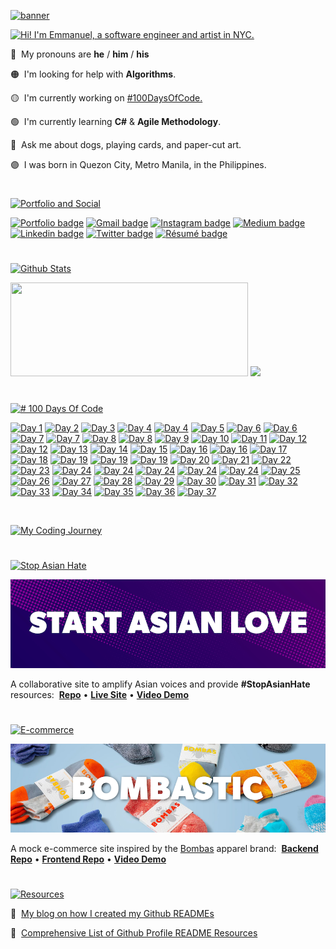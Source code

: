<!--

*** NOTES ***

• All Github READMEs use Markdown formatting: https://guides.github.com/features/mastering-markdown/

• Youtube Resource A: https://youtu.be/OoncKvcfs0M

• Youtube Resource B (Part 1): https://youtu.be/ECuqb5Tv9qI

• Youtube Resource B (Part 2): https://youtu.be/n6d4KHSKqGk

• The gradient/aurora aesthetic and clean bulleted list were inspired by Ava's github profile: https://github.com/amxchang

• The particle banner and gradient stats were inspired by Adam Alston's github profile: https://github.com/adamalston

• The color tech badges were inspired by Thomas Guibert's github profile: https://github.com/thmsgbrt

• Ava's, Adam's, and Thomas' github profiles are in this curated list of Github Profiles: https://awesomegithubprofile.tech/

• The README is not importing the stylesheet.

-->

<p id="banner"><p>

<a href="https://www.emmanuel-jose.com">![banner](https://user-images.githubusercontent.com/61435324/110541494-d42d1800-80f5-11eb-92e5-570e72bcaebd.gif)</a>

<!--

*** NAME BANNER ***

• Created with tsParticles: https://particles.js.org/

• Recorded a 9 second demo of the particle effect.

• Converted demo video into a GIF with GIPHY Capture: https://apps.apple.com/us/app/giphy-capture-the-gif-maker/id668208984?mt=12

• Resized GIF to be under 10MB (the size limit of GIF files for Github READMEs)

• Blog Resource 1: https://josephcardillo.medium.com/how-to-add-gifs-to-your-github-readme-89c74da2ce47

• Blog Resource 2: https://dev.to/kelli/demo-your-app-in-your-github-readme-with-an-animated-gif-2o3c

• Github Emoji Cheat Sheet 1: https://github.com/ikatyang/emoji-cheat-sheet/blob/master/README.md

• Github Emoji Cheat Sheet 2: https://gist.github.com/rxaviers/7360908


 -->

<p id="intro"><p>

<a href="https://github.com/emjose">![Hi! I'm Emmanuel, a software engineer and artist in NYC.](https://res.cloudinary.com/dn1e07eul/image/upload/v1659313867/Readme%20Headers/inter-intro_v2skrj.png)</a>

<!--

*** SECTION HEADERS ***

• Created with Adobe Photoshop.

• Light gray color for text so they would also show up in dark mode.

• Text layers had transparent background layer and saved in PNG format.

• Each text header was cropped with the same canvas width (1555 pixels), making them responsive when uploaded into the README.

• Alternative to Photoshop: https://www.canva.com/

 -->

🔴 &nbsp;My pronouns are **he** / **him** / **his**

🟠 &nbsp;I'm looking for help with **Algorithms**.

🟡 &nbsp;I'm currently working on <a href="https://github.com/emjose/one-hundred/#header">#100DaysOfCode.</a>

🟢 &nbsp;I'm currently learning **C#** & **Agile Methodology**. <p id="project-demos"><p>

🔵 &nbsp;Ask me about dogs, playing cards, and paper-cut art.

🟣 &nbsp;I was born in Quezon City, Metro Manila, in the Philippines.

#

<!--

*** BIO SECTION ***

• A single hashtag symbol (#) with an empty line above and below the symbol transforms into a horizontal break line between sections.

• The HTML code / HTML entity for a non-breaking blank space character is &nbsp; (see color circles above)

• HTML entities: https://www.w3schools.com/html/html_entities.asp#:~:text=A%20commonly%20used%20entity%20in,break%20into%20a%20new%20line).

-->

<!-- <p id="project-demos"><p> -->

<!-- <a href=#project-demos>![Project Demos](https://res.cloudinary.com/dn1e07eul/image/upload/v1659313867/Readme%20Headers/inter-project-demos_bioqln.png)</a> <p id="portfolio"><p>

<a href="https://mod2-pets.herokuapp.com/"><img src="https://img.shields.io/badge/CozyNation-%23430098.svg?&style=for-the-badge&logoColor=white" height=30 width=110 alt="Cozy Nation Demo"></a> <a href="https://youtu.be/-SWHzutVxBE"><img src="https://img.shields.io/badge/CozyNation-%23FF0000.svg?&style=for-the-badge&logoColor=white" height=30 width=110 alt="Cozy Nation Demo"></a> <a href="https://youtu.be/6e17LUQb2Dk"><img src="https://img.shields.io/badge/FlavorWorld-%23FF0000.svg?&style=for-the-badge&logoColor=white" height=30 width=110 alt="FlavorWorld Demo"></a> <a href="https://youtu.be/qo_YDasFpkM"><img src="https://img.shields.io/badge/Bombastic-%23FF0000.svg?&style=for-the-badge&logoColor=white" height=30 width=110 alt="Bombastic Demo"></a> <a href="https://youtu.be/mg_Df1Qtm3A"><img src="https://img.shields.io/badge/StartAsianLove-%23FF0000.svg?&style=for-the-badge&logoColor=white" height=30 width=110 alt="Start Asian Love Demo"></a> <a href="https://bit.ly/startasianlove"><img src="https://img.shields.io/badge/StartAsianLove-%23FECC00.svg?&style=for-the-badge&logoColor=black" height=30 width=110 alt="Start Asian Love Demo"></a> -->

<!-- &logo=heroku%logoColor, initial width: 100 -->

<!--

*** PROJECT DEMO SECTION ***

• The Markdown Badge Cheat Sheet: https://github.com/Ileriayo/markdown-badges

• Generating custom Markdown Badges: https://shields.io/

• Logos and Hex color values for over 1800 brands: https://simpleicons.org/

• If height and width attributes are added to the badge code, it will stretch/squeeze the logo word depending on its length.

• The 6-digit Hex color value should be placed right after "%23" - For example, see "CozyNation-%23430098" in code below.

PARSED PROJECT DEMO BADGES

<a href="https://mod2-pets.herokuapp.com/"><img src="https://img.shields.io/badge/CozyNation-%23430098.svg?&style=for-the-badge&logo=heroku&logoColor=white" height=30 width=100 alt="Cozy Nation Demo"></a>

<a href="https://youtu.be/-SWHzutVxBE"><img src="https://img.shields.io/badge/CozyNation-%23FF0000.svg?&style=for-the-badge&logo=youtube&logoColor=white" height=30 width=100 alt="Cozy Nation Demo"></a>

<a href="https://youtu.be/6e17LUQb2Dk"><img src="https://img.shields.io/badge/FlavorWorld-%23FF0000.svg?&style=for-the-badge&logo=youtube&logoColor=white" height=30 width=100 alt="FlavorWorld Demo"></a>

<a href="https://youtu.be/qo_YDasFpkM"><img src="https://img.shields.io/badge/Bombastic-%23FF0000.svg?&style=for-the-badge&logo=youtube&logoColor=white" height=30 width=100 alt="Bombastic Demo"></a>

-->

<!-- <p id="portfolio"><p> -->

<a href=#portfolio>![Portfolio and Social](https://res.cloudinary.com/dn1e07eul/image/upload/v1659313867/Readme%20Headers/inter-portfolio_owkies.png)</a> <p id="github-stats"><p>

<p><a href="https://www.emmanuel-jose.com"><img src="https://img.shields.io/badge/portfolio-%23FF0000.svg?&style=for-the-badge&logo=reverbnation&logoColor=white" height=32 width=110 alt="Portfolio badge"></a> <a href="mailto:emjose@gmail.com"><img src="https://img.shields.io/badge/gmail-%23fd1745.svg?&style=for-the-badge&logo=gmail&logoColor=white" height=32 width=110 alt="Gmail badge"></a> <a href="https://www.instagram.com/emmanuel_jose/"><img src="https://img.shields.io/badge/instagram-%23ff0077.svg?&style=for-the-badge&logo=instagram&logoColor=white" height=32 width=110 alt="Instagram badge"></a> <a href="https://emmanueljose.medium.com/"><img src="https://img.shields.io/badge/medium-%238700f5.svg?&style=for-the-badge&logo=medium&logoColor=white" height=32 width=110 alt="Medium badge"></a> <a href="https://www.linkedin.com/in/emmanuelpjose/"><img src="https://img.shields.io/badge/linkedin-%230064e7.svg?&style=for-the-badge&logo=linkedin&logoColor=white" height=32 width=110 alt="Linkedin badge"></a> <a href="https://twitter.com/Emmanuel_Labor"><img src="https://img.shields.io/badge/twitter-%231DA1F2.svg?&style=for-the-badge&logo=twitter&logoColor=white" height=32 width=110 alt="Twitter badge"></a> <a href="https://www.emmanuel-jose.com/documents/Emmanuel-Jose-Resume-2022.pdf"><img src="https://img.shields.io/badge/résumé-%233FC4FE.svg?&style=for-the-badge&logo=reverbnation&logoColor=white" height=32 width=110 alt="Résumé badge"></a></p>
<!-- initial height: 30, now 32 -->
<!-- initial width: 100, 95, now 110 -->

#

<!--

*** PORTFOLIO & SOCIAL SECTION (formerly lets-connect section) ***

• The Markdown Badge Cheat Sheet: https://github.com/Ileriayo/markdown-badges

• Generating custom Markdown Badges: https://shields.io/

• Logos and Hex color values for over 1800 brands: https://simpleicons.org/

• If height and width attributes are added to the badge code, it will stretch/squeeze the logo word depending on its length.

• The 6-digit Hex color value should be placed right after "%23" - For example, see "youtube-%23FF0000" in code below.

PARSED SOCIAL MEDIA BADGES

<a href="https://www.youtube.com/channel/UCQdqFg-_J83jn9xJRd1W3tQ/videos"><img src="https://img.shields.io/badge/youtube-%23FF0000.svg?&style=for-the-badge&logo=youtube&logoColor=white" height=30 width=100 alt="Youtube badge"></a>

<a href="mailto:emjose@gmail.com"><img src="https://img.shields.io/badge/gmail-%23fd1745.svg?&style=for-the-badge&logo=gmail&logoColor=white" height=30 width=100 alt="Gmail badge"></a>

<a href="https://www.instagram.com/emmanuel_jose/"><img src="https://img.shields.io/badge/instagram-%23ff0077.svg?&style=for-the-badge&logo=instagram&logoColor=white" height=30 width=100 alt="Instagram badge"></a>

<a href="https://emmanueljose.medium.com/"><img src="https://img.shields.io/badge/medium-%238700f5.svg?&style=for-the-badge&logo=medium&logoColor=white" height=30 width=100 alt="Medium badge"></a>

<a href="https://www.linkedin.com/in/emmanuelpjose/"><img src="https://img.shields.io/badge/linkedin-%230064e7.svg?&style=for-the-badge&logo=linkedin&logoColor=white" height=30 width=100 alt="Linkedin badge"></a>

<a href="https://twitter.com/Emmanuel_Labor"><img src="https://img.shields.io/badge/twitter-%231DA1F2.svg?&style=for-the-badge&logo=twitter&logoColor=white" height=30 width=100 alt="Twitter badge"></a></p>

-->

<!-- <p id="github-stats"><p> -->

<a href=#github-stats>![Github Stats](https://res.cloudinary.com/dn1e07eul/image/upload/v1659313867/Readme%20Headers/inter-github-stats_nojtt8.png)</a> <p id="technologies">

<!-- The public vercel deployment from the original repo: -->

<!-- <img height="150px"  src="https://github-readme-stats.vercel.app/api?username=emjose&hide_border=true&show_icons=true&include_all_commits=true&count_private=true&line_height=24&text_color=ffffff&icon_color=ffffff&bg_color=0,fd1d1d,e1306c,c13584,833ab4&title_color=ffffff"/> <img height="150px"  src="https://github-readme-stats.vercel.app/api/top-langs/?username=emjose&hide=html&hide_border=true&card_width=320&layout=compact&langs_count=4&text_color=ffffff&icon_color=ffffff&bg_color=0,833ab4,5851db,405de6&title_color=ffffff"/> -->

<!-- 
- Most used languages card started appearing blank on Wednesday, August 24, 2022.
- Github Stats card repo was forked, personal access token generated, and Vercel instance deployed.
- Most used languages card is still blank. 
- Personal Vercel deployment below:
-->

<!-- <img height="150px"  src="https://github-readme-stats-flame-phi.vercel.app/api?username=emjose&hide_border=true&show_icons=true&include_all_commits=true&count_private=true&line_height=24&text_color=ffffff&icon_color=ffffff&bg_color=0,fd1d1d,e1306c,c13584,833ab4&title_color=ffffff"/> <img height="150px"  src="https://github-readme-stats-flame-phi.vercel.app/api/top-langs/?username=emjose&hide=html&hide_border=true&card_width=320&layout=compact&langs_count=4&text_color=ffffff&icon_color=ffffff&bg_color=0,833ab4,5851db,405de6&title_color=ffffff"/> -->

<img height="150px" width="380px" src="https://github-readme-stats-flame-phi.vercel.app/api?username=emjose&hide_border=true&show_icons=true&include_all_commits=true&count_private=true&line_height=24&text_color=ffffff&icon_color=ffffff&bg_color=0,fd1d1d,e1306c,c13584,833ab4&title_color=ffffff"/> <img height="150px"  src="http://github-readme-streak-stats.herokuapp.com/?user=emjose&theme=dark&background=8437C3&stroke=FFFFFF&dates=F0F0F0"/>

<!--

*** GITHUB STATS SECTION ***

• Generating your custom Github stats: https://github.com/anuraghazra/github-readme-stats

• Blog Resource: https://towardsdatascience.com/build-a-stunning-readme-for-your-github-profile-9b80434fe5d7

• Height and width values for the stats cards should be even, not odd. Oddly, odd values did not work for me.

PARSED GITHUB STATS CARDS

<img height="150px" src="https://github-readme-stats.vercel.app/api?username=emjose&hide_border=true&show_icons=true&include_all_commits=false&count_private=true&line_height=24&text_color=ffffff&icon_color=ffffff&bg_color=0,fd1d1d,e1306c,c13584,833ab4&title_color=ffffff"/>

<img height="150px" src="https://github-readme-stats.vercel.app/api/top-langs/?username=emjose&hide=html&hide_border=true&card_width=320&layout=compact&langs_count=7&text_color=ffffff&icon_color=ffffff&bg_color=0,833ab4,5851db,405de6&title_color=ffffff" />

-->

<!-- <p id="technologies"><p> -->

<!-- <a href=#technologies>![Technologies](https://res.cloudinary.com/dn1e07eul/image/upload/v1659313874/Readme%20Headers/inter-technologies_p3csxk.png)</a>

<p><img alt="Rails badge" src="https://img.shields.io/badge/rails%20-%23CC0000.svg?&style=for-the-badge&logo=ruby-on-rails&logoColor=white" height=30 width=110/> <img alt="Ruby badge" src="https://img.shields.io/badge/ruby-%23CC342D.svg?&style=for-the-badge&logo=ruby&logoColor=white" height=30 width=110/> <img alt="HTML5 badge" src="https://img.shields.io/badge/html5%20-%23E34F26.svg?&style=for-the-badge&logo=html5&logoColor=white" height=30 width=110/>  <img alt="Git badge" src="https://img.shields.io/badge/git%20-%23FF7A00.svg?&style=for-the-badge&logo=git&logoColor=white" height=30 width=110/>
<img alt="JavaScript badge" src="https://img.shields.io/badge/javascript%20-%23FFDC28.svg?&style=for-the-badge&logo=javascript&logoColor=black" height=30 width=110/> <img alt="CSharp badge" src="https://img.shields.io/badge/c Sharp%20-%236AFDEF.svg?&style=for-the-badge&logo=csharp&logoColor=black" height=30 width=110/> <img alt="React badge" src="https://img.shields.io/badge/react%20-%2361DAFB.svg?&style=for-the-badge&logo=react&logoColor=black" height=30 width=110/> <img alt="Photoshop badge" src="https://img.shields.io/badge/photoshop%20-%2331A8FF.svg?&style=for-the-badge&logo=adobe%20photoshop&logoColor=white" height=30 width=110/> <img alt="Lightroom badge" src="https://img.shields.io/badge/lightroom%20-%2331A8FF.svg?&style=for-the-badge&logo=adobe%20lightroom&logoColor=white" height=30 width=110/> <img alt="Typescript badge" src="https://img.shields.io/badge/typescript%20-%230170FE.svg?&style=for-the-badge&logo=typescript&logoColor=white" height=30 width=110/> <img alt="CSS3" src="https://img.shields.io/badge/css3%20-%235151e7.svg?&style=for-the-badge&logo=css3&logoColor=white" height=30 width=110/> <img alt="PostgreSQL badge" src="https://img.shields.io/badge/postgresql%20-%237140d3.svg?&style=for-the-badge&logo=postgresql&logoColor=white" height=30 width=110/> <img alt="SQLite badge" src ="https://img.shields.io/badge/sqlite-%23662D91.svg?&style=for-the-badge&logo=sqlite&logoColor=white" height=30 width=110/> <img alt="Redux badge" src="https://img.shields.io/badge/redux%20-%23452170.svg?&style=for-the-badge&logo=redux&logoColor=white" height=30 width=110/> <img alt="Markdown badge" src="https://img.shields.io/badge/markdown%20-%23380953.svg?&style=for-the-badge&logo=markdown&logoColor=white" height=30 width=110/> <img alt="Next.js badge" src="https://img.shields.io/badge/next.js%20-%23000000.svg?&style=for-the-badge&logo=next.js&logoColor=white" height=30 width=110/> </p> -->
<!-- initial width: 100 -->

<!--

**_ TECHNOLOGIES SECTION _**

• The Markdown Badge Cheat Sheet: https://github.com/Ileriayo/markdown-badges

• Generating custom Markdown Badges: https://shields.io/

• Icon Resource 1: https://devicon.dev/

• Icon Resouce 2: https://icongr.am/devicon

• Logos and Hex color values for over 1800 brands: https://simpleicons.org/

• If height and width attributes are added to the badge code, it will stretch/squeeze the logo word depending on its length.

• The 6-digit Hex color value should be placed right after "%23" - For example, see "rails%20-%23CC0000" in code below.

PARSED TECHNOLOGIES BADGES

-->

<!--

<img alt="Rails badge" src="https://img.shields.io/badge/rails%20-%23CC0000.svg?&style=for-the-badge&logo=ruby-on-rails&logoColor=white" height=30 width=100/>

<img alt="Ruby badge" src="https://img.shields.io/badge/ruby-%23CC342D.svg?&style=for-the-badge&logo=ruby&logoColor=white" height=30 width=100/>

<img alt="HTML5 badge" src="https://img.shields.io/badge/html5%20-%23E34F26.svg?&style=for-the-badge&logo=html5&logoColor=white" height=30 width=100/>

<img alt="Git badge" src="https://img.shields.io/badge/git%20-%23F05032.svg?&style=for-the-badge&logo=git&logoColor=white" height=30 width=100/>

<img alt="JavaScript badge" src="https://img.shields.io/badge/javascript%20-%23F7DF1E.svg?&style=for-the-badge&logo=javascript&logoColor=black" height=30 width=100/>

<img alt="React badge" src="https://img.shields.io/badge/react%20-%2361DAFB.svg?&style=for-the-badge&logo=react&logoColor=black" height=30 width=100/>

<img alt="Photoshop badge" src="https://img.shields.io/badge/photoshop%20-%2331A8FF.svg?&style=for-the-badge&logo=adobe%20photoshop&logoColor=white" height=30 width=100/>

<img alt="Lightroom badge" src="https://img.shields.io/badge/lightroom%20-%2331A8FF.svg?&style=for-the-badge&logo=adobe%20lightroom&logoColor=white" height=30 width=100/>

<img alt="CSS3" src="https://img.shields.io/badge/css3%20-%231572B6.svg?&style=for-the-badge&logo=css3&logoColor=white" height=30 width=100/>

<img alt="PostgreSQL badge" src="https://img.shields.io/badge/postgresql%20-%23336791.svg?&style=for-the-badge&logo=postgresql&logoColor=white" height=30 width=100/>

<img alt="SQLite badge" src ="https://img.shields.io/badge/sqlite-%2307405e.svg?&style=for-the-badge&logo=sqlite&logoColor=white" height=30 width=100/>

<img alt="Redux badge" src="https://img.shields.io/badge/redux%20-%23593d88.svg?&style=for-the-badge&logo=redux&logoColor=white" height=30 width=100/>

-->

<!--

*** Alternative Two-Tone Badge Style ***

[![React Badge](https://img.shields.io/badge/-React-61DBFB?style=for-the-badge&labelColor=black&logo=react&logoColor=61DBFB)](#)

[![Javascript Badge](https://img.shields.io/badge/-Javascript-F0DB4F?style=for-the-badge&labelColor=black&logo=javascript&logoColor=F0DB4F)](#)

[![Ruby Badge](https://img.shields.io/badge/-Ruby-CC342D?style=for-the-badge&labelColor=black&logo=ruby&logoColor=CC342D)](#)

[![Ruby on Rails Badge](https://img.shields.io/badge/-Rails-CC0000?style=for-the-badge&labelColor=black&logo=rails&logoColor=CC0000)](#)

-->

<!--

*** COMPREHENSIVE LIST OF GITHUB PROFILE README RESOURCES ***

https://github.com/abhisheknaiidu/awesome-github-profile-readme/#tools

-->

#

<a href="https://github.com/emjose/one-hundred/#header">![# 100 Days Of Code](https://res.cloudinary.com/dn1e07eul/image/upload/v1659313839/Readme%20Headers/inter-100_huyiwo.png) </a>

<a href="https://emjose.github.io/quote-generator/"><img alt="Day 1" src="https://img.shields.io/badge/-Day 01-ff0027?style=for-the-badge&logo=day" height=30 width=76/></a> <a href="https://emjose.github.io/color-flipper/"><img alt="Day 2" src="https://img.shields.io/badge/-Day 02-f70063?style=for-the-badge&logo=day" height=30 width=76/></a> <a href="https://emjose.github.io/progress-bar/"><img alt="Day 3" src="https://img.shields.io/badge/-Day 03-e20f75?style=for-the-badge&logo=day" height=30 width=76/></a> <a href="https://emjose.github.io/expand-search-one/"><img alt="Day 4" src="https://img.shields.io/badge/-Day 04-c91f8c?style=for-the-badge&logo=day" height=30 width=76/></a> <a href="https://emjose.github.io/expand-search-two/"><img alt="Day 4" src="https://img.shields.io/badge/-Day 04-a02bac?style=for-the-badge&logo=day" height=30 width=76/></a> <a href="https://emjose.github.io/expanding-cards/"><img alt="Day 5" src="https://img.shields.io/badge/-Day 05-8436c3?style=for-the-badge&logo=day" height=30 width=76/></a> <a href="https://emjose.github.io/blurry-loading/"><img alt="Day 6" src="https://img.shields.io/badge/-Day 06-7140d3?style=for-the-badge&logo=day" height=30 width=76/></a> <a href="https://emjose.github.io/password-strength-background/"><img alt="Day 6" src="https://img.shields.io/badge/-Day 06-5c4ce3?style=for-the-badge&logo=day" height=30 width=76/></a> <a href="https://emjose.github.io/kinetic-loader-1/"><img alt="Day 7" src="https://img.shields.io/badge/-Day 07-5151e7?style=for-the-badge&logo=day" height=30 width=76/></a> <a href="https://emjose.github.io/kinetic-loader-2/"><img alt="Day 7" src="https://img.shields.io/badge/-Day 07-4256ed?style=for-the-badge&logo=day" height=30 width=76/></a> <a href="https://emjose.github.io/analog-clock-1/"><img alt="Day 8" src="https://img.shields.io/badge/-Day 08-ff0027?style=for-the-badge&logo=day" height=30 width=76/></a> <a href="https://emjose.github.io/analog-clock-2/"><img alt="Day 8" src="https://img.shields.io/badge/-Day 08-f70063?style=for-the-badge&logo=day" height=30 width=76/></a> <a href="https://emjose.github.io/vertical-cards/"><img alt="Day 9" src="https://img.shields.io/badge/-Day 09-e20f75?style=for-the-badge&logo=day" height=30 width=76/></a> <a href="https://emjose.github.io/coffee-counter/"><img alt="Day 10" src="https://img.shields.io/badge/-Day 10-c91f8c?style=for-the-badge&logo=day" height=30 width=76/></a> <a href="https://emjose.github.io/range-slider/"><img alt="Day 11" src="https://img.shields.io/badge/-Day 11-a02bac?style=for-the-badge&logo=day" height=30 width=76/></a> <a href="https://emjose.github.io/block-animation/"><img alt="Day 12" src="https://img.shields.io/badge/-Day 12-8436c3?style=for-the-badge&logo=day" height=30 width=76/></a> <a href="https://emjose.github.io/heart-animation/"><img alt="Day 12" src="https://img.shields.io/badge/-Day 12-7140d3?style=for-the-badge&logo=day" height=30 width=76/></a> <a href="https://emjose.github.io/opening-crawl/"><img alt="Day 13" src="https://img.shields.io/badge/-Day 13-5c4ce3?style=for-the-badge&logo=day" height=30 width=76/></a> <a href="https://emjose.github.io/form-validation/"><img alt="Day 14" src="https://img.shields.io/badge/-Day 14-5151e7?style=for-the-badge&logo=day" height=30 width=76/></a> <a href="https://emjose.github.io/parallax-background/"><img alt="Day 15" src="https://img.shields.io/badge/-Day 15-4256ed?style=for-the-badge&logo=day" height=30 width=76/></a> <a href="https://emjose.github.io/video-scroll-one/"><img alt="Day 16" src="https://img.shields.io/badge/-Day 16-ff0027?style=for-the-badge&logo=day" height=30 width=76/></a> <a href="https://emjose.github.io/video-scroll-two/"><img alt="Day 16" src="https://img.shields.io/badge/-Day 16-f70063?style=for-the-badge&logo=day" height=30 width=76/></a> <a href="https://emjose.github.io/parallax-scroll/"><img alt="Day 17" src="https://img.shields.io/badge/-Day 17-e20f75?style=for-the-badge&logo=day" height=30 width=76/></a> <a href="https://emjose.github.io/split-landing-page/"><img alt="Day 18" src="https://img.shields.io/badge/-Day 18-c91f8c?style=for-the-badge&logo=day" height=30 width=76/></a> <a href="https://emjose.github.io/calculator-react/"><img alt="Day 19" src="https://img.shields.io/badge/-Day 19-a02bac?style=for-the-badge&logo=day" height=30 width=76/></a> <a href="https://emjose.github.io/calculator-tilt/"><img alt="Day 19" src="https://img.shields.io/badge/-Day 19-8436c3?style=for-the-badge&logo=day" height=30 width=76/></a> <a href="https://emjose.github.io/calculator-vuejs/"><img alt="Day 19" src="https://img.shields.io/badge/-Day 19-7140d3?style=for-the-badge&logo=day" height=30 width=76/></a> <a href="https://emjose.github.io/kboard/"><img alt="Day 20" src="https://img.shields.io/badge/-Day 20-5c4ce3?style=for-the-badge&logo=day" height=30 width=76/></a> <a href="https://emjose.github.io/slingshot/"><img alt="Day 21" src="https://img.shields.io/badge/-Day 21-5151e7?style=for-the-badge&logo=day" height=30 width=76/></a> <a href="https://emjose.github.io/toast-notifications/"><img alt="Day 22" src="https://img.shields.io/badge/-Day 22-4256ed?style=for-the-badge&logo=day" height=30 width=76/></a> <a href="https://emjose.github.io/budapest-calendar/"><img alt="Day 23" src="https://img.shields.io/badge/-Day 23-ff0027?style=for-the-badge&logo=day" height=30 width=76/></a> <a href="https://emjose.github.io/mousetrail-particle1/"><img alt="Day 24" src="https://img.shields.io/badge/-Day 24-f70063?style=for-the-badge&logo=day" height=30 width=76/></a> <a href="https://emjose.github.io/mousetrail-particle2/"><img alt="Day 24" src="https://img.shields.io/badge/-Day 24-e20f75?style=for-the-badge&logo=day" height=30 width=76/></a> <a href="https://emjose.github.io/mousetrail-particle3/"><img alt="Day 24" src="https://img.shields.io/badge/-Day 24-c91f8c?style=for-the-badge&logo=day" height=30 width=76/></a> <a href="https://emjose.github.io/mousetrail-particle4/"><img alt="Day 24" src="https://img.shields.io/badge/-Day 24-a02bac?style=for-the-badge&logo=day" height=30 width=76/></a> <a href="https://emjose.github.io/mousetrail-space/"><img alt="Day 24" src="https://img.shields.io/badge/-Day 24-8436c3?style=for-the-badge&logo=day" height=30 width=76/></a> <a href="https://emjose.github.io/mousetrail-wandavision/"><img alt="Day 25" src="https://img.shields.io/badge/-Day 25-7140d3?style=for-the-badge&logo=day" height=30 width=76/></a> <a href="https://emjose.github.io/model-minority-myth/"><img alt="Day 26" src="https://img.shields.io/badge/-Day 26-5c4ce3?style=for-the-badge&logo=day" height=30 width=76/></a> <a href="https://news-site-emjose.vercel.app/"><img alt="Day 27" src="https://img.shields.io/badge/-Day 27-5151e7?style=for-the-badge&logo=day" height=30 width=76/></a> <a href="https://crypto-tracker-emjose.vercel.app/"><img alt="Day 28" src="https://img.shields.io/badge/-Day 28-4256ed?style=for-the-badge&logo=day" height=30 width=76/></a> <a href="https://global-metrics-app.vercel.app/"><img alt="Day 29" src="https://img.shields.io/badge/-Day 29-ff0027?style=for-the-badge&logo=day" height=30 width=76/></a> <a href="https://take-a-guess.vercel.app/"><img alt="Day 30" src="https://img.shields.io/badge/-Day 30-f70063?style=for-the-badge&logo=day" height=30 width=76/></a> <a href="https://agile-101.vercel.app/"><img alt="Day 31" src="https://img.shields.io/badge/-Day 31 -e20f79?style=for-the-badge&logo=day" height=30 width=76/></a> <a href="https://js-notes-app.vercel.app/"><img alt="Day 32" src="https://img.shields.io/badge/-Day 32-c91f8c?style=for-the-badge&logo=day" height=30 width=76/></a> <a href="https://design-patterns-101.vercel.app/"><img alt="Day 33" src="https://img.shields.io/badge/-Day 33-a02bac?style=for-the-badge&logo=day" height=30 width=76/></a> <a href="https://wordle-2.vercel.app/"><img alt="Day 34" src="https://img.shields.io/badge/-Day 34-8436c3?style=for-the-badge&logo=day" height=30 width=76/></a> <a href="https://inspectext.vercel.app/"><img alt="Day 35" src="https://img.shields.io/badge/-Day 35-7140d3?style=for-the-badge&logo=day" height=30 width=76/></a> <a href="https://keto-food-list.vercel.app/"><img alt="Day 36" src="https://img.shields.io/badge/-Day 36-5c4ce3?style=for-the-badge&logo=day" height=30 width=76/></a> <a href="https://eye-onic-reading.vercel.app/"><img alt="Day 37" src="https://img.shields.io/badge/-Day 37-5151e7?style=for-the-badge&logo=day" height=30 width=76/></a>

<!-- initial width: 79 -->

<br><p id="stopasianhate"><p>

<a href="https://github.com/emjose/one-hundred/#header"><img alt="My Coding Journey" src="https://img.shields.io/badge/-My Coding Journey-ff0027?style=for-the-badge&logo=day" height=30 width=156/></a>

<!--

<a href=""><img alt="Day " src="https://img.shields.io/badge/-Day -4256ed?style=for-the-badge&logo=day" height=30 width=76/></a>

-->

<!-- placeholder section -->

<!--

*** #100DAYSOFCODE BADGE TEMPLATE ***
// 1
<a href=""><img alt="Day " src="https://img.shields.io/badge/-Day -ff0027?style=for-the-badge&logo=day" height=30 width=76/></a>

// 2
<a href=""><img alt="Day " src="https://img.shields.io/badge/-Day -f70063?style=for-the-badge&logo=day" height=30 width=76/></a>

// 3
<a href=""><img alt="Day " src="https://img.shields.io/badge/-Day -e20f79?style=for-the-badge&logo=day" height=30 width=76/></a>

// 4
<a href=""><img alt="Day " src="https://img.shields.io/badge/-Day -c91f8c?style=for-the-badge&logo=day" height=30 width=76/></a>

// 5
<a href=""><img alt="Day " src="https://img.shields.io/badge/-Day -a02bac?style=for-the-badge&logo=day" height=30 width=76/></a>

// 6
<a href=""><img alt="Day " src="https://img.shields.io/badge/-Day -8436c3?style=for-the-badge&logo=day" height=30 width=76/></a>

// 7
<a href=""><img alt="Day " src="https://img.shields.io/badge/-Day -7140d3?style=for-the-badge&logo=day" height=30 width=76/></a>

// 8
<a href=""><img alt="Day " src="https://img.shields.io/badge/-Day -5c4ce3?style=for-the-badge&logo=day" height=30 width=76/></a>

// 9
<a href=""><img alt="Day " src="https://img.shields.io/badge/-Day -5151e7?style=for-the-badge&logo=day" height=30 width=76/></a>

// 10
<a href=""><img alt="Day " src="https://img.shields.io/badge/-Day -4256ed?style=for-the-badge&logo=day" height=30 width=76/></a> -->

#

<a href=#stopasianhate>![Stop Asian Hate](https://res.cloudinary.com/dn1e07eul/image/upload/v1659313867/Readme%20Headers/inter-stopasianhate-2_mjxiqo.png)</a>

<a href="https://bit.ly/startasianlove">![Start Asian Love](Assets/SAL-banner-2.png)</a> <p id="bombastic"><p>

<!-- 🟣 &nbsp;A collaborative site to amplify Asian voices and provide **#StopAsianHate** resources.

🟣 &nbsp;Start Asian Love [Repo](https://github.com/wlcreate/Start-Asian-Love) and [Live Site](https://bit.ly/startasianlove).

🟣 &nbsp;Start Asian Love [Video Demo](https://youtu.be/mg_Df1Qtm3A) -->

A collaborative site to amplify Asian voices and provide **#StopAsianHate** resources: &nbsp;**[Repo](https://github.com/wlcreate/Start-Asian-Love)** • **[Live Site](https://bit.ly/startasianlove)** • **[Video Demo](https://youtu.be/mg_Df1Qtm3A)**

#

<a href=#bombastic>![E-commerce](https://res.cloudinary.com/dn1e07eul/image/upload/v1659313867/Readme%20Headers/inter-ecommerce_wwkp44.png)</a>

<a href="https://youtu.be/qo_YDasFpkM">![Bombastic](Assets/Bombastic-banner.png)</a> <p id="resources"><p>

<!-- 🔵 &nbsp;A mock e-commerce site inspired by the [Bombas](https://bombas.com/) apparel brand.

🔵 &nbsp;Bombastic [Backend Repo](https://github.com/emjose/bombastic-b/#bombastic) • [Frontend Repo](https://github.com/emjose/bombastic-f/#bombastic)

🔵 &nbsp;Bombastic [Video Demo](https://youtu.be/qo_YDasFpkM) -->

A mock e-commerce site inspired by the [Bombas](https://bombas.com/) apparel brand: &nbsp;**[Backend Repo](https://github.com/emjose/bombastic-b/#bombastic)** • **[Frontend Repo](https://github.com/emjose/bombastic-f/#bombastic)** • **[Video Demo](https://youtu.be/qo_YDasFpkM)**

#

<a href=#resources>![Resources](https://res.cloudinary.com/dn1e07eul/image/upload/v1659313867/Readme%20Headers/inter-resources_otqij6.png)</a>

🔴 &nbsp;[My blog on how I created my Github READMEs](https://emmanueljose.medium.com/readme-a-makeover-story-b9c7be37a6de?sk=7ae6623d365409d875753e4604e42ffd)

🔴 &nbsp;[Comprehensive List of Github Profile README Resources](https://github.com/abhisheknaiidu/awesome-github-profile-readme/#tools)
